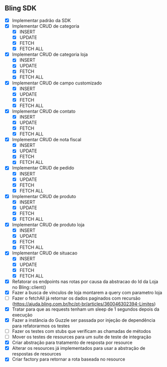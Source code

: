 ## Bling SDK

- [x] Implementar padrão da SDK
- [X] Implementar CRUD de categoria
    - [X] INSERT
    - [X] UPDATE
    - [X] FETCH
    - [X] FETCH ALL

- [X] Implementar CRUD de categoria loja
    - [X] INSERT
    - [X] UPDATE
    - [X] FETCH
    - [X] FETCH ALL

- [X] Implementar CRUD de campo customizado
    - [X] INSERT
    - [X] UPDATE
    - [X] FETCH
    - [X] FETCH ALL

- [X] Implementar CRUD de contato
    - [X] INSERT
    - [X] UPDATE
    - [X] FETCH
    - [X] FETCH ALL

- [X] Implementar CRUD de nota fiscal
    -  [X] INSERT
    -  [X] UPDATE
    -  [X] FETCH
    -  [X] FETCH ALL

-  [X] Implementar CRUD de pedido
    -  [X] INSERT
    -  [X] UPDATE
    -  [X] FETCH
    -  [X] FETCH ALL

- [X] Implementar CRUD de produto
    - [X] INSERT
    - [X] UPDATE
    - [X] FETCH
    - [X] FETCH ALL

- [X] Implementar CRUD de produto loja
    - [X] INSERT
    - [X] UPDATE
    - [X] FETCH
    - [X] FETCH ALL

- [X] Implementar CRUD de situacao
    - [X] INSERT
    - [X] UPDATE
    - [X] FETCH
    - [X] FETCH ALL

- [X] Refatorar os endpoints nas rotas por causa da abstracao do Id da Loja no Bling::client()
- [X] Fazer a busca de vinculos de loja montarem a query com parametro loja
- [ ] Fazer o fetchAll já retornar os dados paginados com recursão (https://ajuda.bling.com.br/hc/pt-br/articles/360046302394-Limites)
- [X] Tratar para que as requests tenham um sleep de 1 segundos depois da execução
- [X] Fazer a instância do Guzzle ser passada por injeção de dependência para refatorarmos os testes
- [ ] Fazer os testes com stubs que verificam as chamadas de métodos
- [ ] Mover os testes de resources para um suíte de teste de integração
- [X] Criar abstração para tratamento de resposta por resource
- [X] Alterar os resources já implementados para usar a abstração de respostas de resources
- [X] Criar factory para retornar a rota baseada no resource